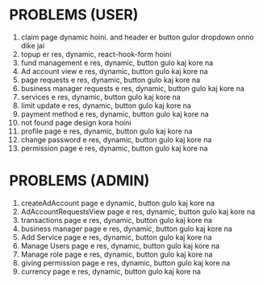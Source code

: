 # PROBLEMS (USER)

1. claim page dynamic hoini. and header er button gulor dropdown onno dike jai
2. topup er res, dynamic, react-hook-form hoini
3. fund management e res, dynamic, button gulo kaj kore na
4. Ad account view e res, dynamic, button gulo kaj kore na
5. page requests e res, dynamic, button gulo kaj kore na
6. business manager requests e res, dynamic, button gulo kaj kore na
7. services e res, dynamic, button gulo kaj kore na
8. limit update e res, dynamic, button gulo kaj kore na
9. payment method e res, dynamic, button gulo kaj kore na
10. not found page design kora hoini
11. profile page e res, dynamic, button gulo kaj kore na
12. change password e res, dynamic, button gulo kaj kore na
13. permission page e res, dynamic, button gulo kaj kore na

# PROBLEMS (ADMIN)

1. createAdAccount page e dynamic, button gulo kaj kore na
2. AdAccountRequestsView page e res, dynamic, button gulo kaj kore na
3. transactions page e res, dynamic, button gulo kaj kore na
4. business manager page e res, dynamic, button gulo kaj kore na
5. Add Service page e res, dynamic, button gulo kaj kore na
6. Manage Users page e res, dynamic, button gulo kaj kore na
7. Manage role page e res, dynamic, button gulo kaj kore na
8. giving permission page e res, dynamic, button gulo kaj kore na
9. currency page e res, dynamic, button gulo kaj kore na
